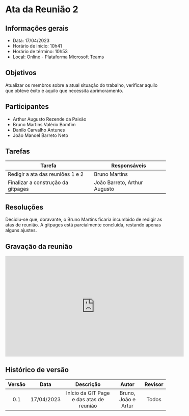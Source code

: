 # Ata da Reunião 2

## Informações gerais
- Data: 17/04/2023
- Horário de início: 10h41
- Horário de término: 10h53
- Local: Online - Plataforma Microsoft Teams

## Objetivos
Atualizar os membros sobre a atual situação do trabalho, verificar aquilo que obteve êxito e aquilo que necessita aprimoramento.

## Participantes
- Arthur Augusto Rezende da Paixão
- Bruno Martins Valério Bomfim
- Danilo Carvalho Antunes
- João Manoel Barreto Neto

## Tarefas

| Tarefa | Responsáveis |
| ---- | ---- |
| Redigir a ata das reuniões 1 e 2 | Bruno Martins |
| Finalizar a construção da gitpages | João Barreto, Arthur Augusto |


## Resoluções
Decidiu-se que, doravante, o Bruno Martins ficaria incumbido de redigir as atas de reunião. A gitpages está parcialmente concluída, restando apenas alguns ajustes.


## Gravação da reunião
<iframe width="560" height="315" src="https://www.youtube.com/embed/6CylPWNjVF4" title="YouTube video player" frameborder="0" allow="accelerometer; autoplay; clipboard-write; encrypted-media; gyroscope; picture-in-picture; web-share" allowfullscreen></iframe>

## Histórico de versão
| Versão | Data | Descrição | Autor | Revisor |
| :----: | :--: | :-------: | :---: | :-----: |
| 0.1 | 17/04/2023 | Início da GIT Page e das atas de reunião | Bruno, João e Artur | Todos |
